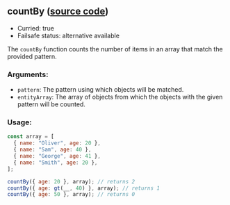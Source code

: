 ## countBy ([source code](https://github.com/bigbinary/neeto-cist/blob/9b5f349ecf0c1c7d258fa92ef2088c29f85274e6/src/arrays.js#L75-L77))

- Curried: true
- Failsafe status: alternative available

The `countBy` function counts the number of items in an array that match the
provided pattern.

### Arguments:

- `pattern`: The pattern using which objects will be matched.
- `entityArray`: The array of objects from which the objects with the given
  pattern will be counted.

### Usage:

```js
const array = [
  { name: "Oliver", age: 20 },
  { name: "Sam", age: 40 },
  { name: "George", age: 41 },
  { name: "Smith", age: 20 },
];

countBy({ age: 20 }, array); // returns 2
countBy({ age: gt(__, 40) }, array); // returns 1
countBy({ age: 50 }, array); // returns 0
```
